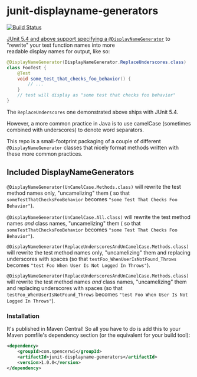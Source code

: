 # junit-displayname-generators

[![Build Status](https://travis-ci.org/spencerwi/junit-displayname-generators.svg?branch=master)](https://travis-ci.org/spencerwi/junit-displayname-generators)

[JUnit 5.4 and above support specifying a `@DisplayNameGenerator`](https://junit.org/junit5/docs/current/user-guide/#writing-tests-display-name-generator) to "rewrite" your test function names into more  
readable display names for output, like so:

```java
@DisplayNameGenerator(DisplayNameGenerator.ReplaceUnderscores.class)
class FooTest {
    @Test
    void some_test_that_checks_foo_behavior() {
        // ...
    } 
    // test will display as "some test that checks foo behavior"
}
```

The `ReplaceUnderscores` one demonstrated above ships with JUnit 5.4.

However, a more common practice in Java is to use camelCase (sometimes
combined with underscores) to denote word separators.

This repo is a small-footprint packaging of a couple of different `@DisplayNameGenerator` classes
that nicely format methods written with these more common practices.

## Included DisplayNameGenerators

`@DisplayNameGenerator(UnCamelCase.Methods.class)` will rewrite the test method names only, "uncamelizing" them (
so that `someTestThatChecksFooBehavior` becomes `"some Test That Checks Foo Behavior"`).

`@DisplayNameGenerator(UnCamelCase.All.class)` will rewrite the test method names *and* class names, "uncamelizing" them (
so that `someTestThatChecksFooBehavior` becomes `"some Test That Checks Foo Behavior"`).

`@DisplayNameGenerator(ReplaceUnderscoresAndUnCamelCase.Methods.class)` will rewrite the test method names only, 
"uncamelizing" them and replacing underscores with spaces (so that `testFoo_WhenUserIsNotFound_Throws` becomes `"test Foo When User Is Not Logged In Throws"`).

`@DisplayNameGenerator(ReplaceUnderscoresAndUnCamelCase.Methods.class)` will rewrite the test method names *and* class 
names, 
"uncamelizing" them and replacing underscores with spaces (so that `testFoo_WhenUserIsNotFound_Throws` becomes `"test Foo When User Is Not Logged In Throws"`).

### Installation

It's published in Maven Central! So all you have to do is add this to your Maven pomfile's dependency section (or the equivalent for your build tool):

```xml
<dependency>
    <groupId>com.spencerwi</groupId>
    <artifactId>junit-displayname-generators</artifactId>
    <version>1.0.0</version>
</dependency>
```
